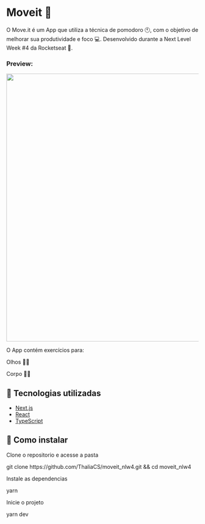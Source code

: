 # Moveit 📌

O Move.it é um App que utiliza a técnica de pomodoro 🕚, com o objetivo de melhorar sua produtividade e foco 💻. Desenvolvido durante a Next Level Week #4 da Rocketseat 💯.

### Preview:

<img src="https://media.giphy.com/media/vsspfAEQOGvRfH1lOW/giphy.gif" style="width:700px;"/>

O App contém exercícios para:

Olhos 👀🧠

Corpo 💪🦵

## 🚀 Tecnologias utilizadas

<ul>
<li><a href="https://nextjs.org/" rel="nofollow">Next.js</a></li>
<li><a href="https://reactjs.org" rel="nofollow">React</a></li>
<li><a href="https://www.typescriptlang.org/" rel="nofollow">TypeScript</a></li>
</ul>

## 🧩 Como instalar 

Clone o repositorio e acesse a pasta 
<p class="adding"> git clone https://github.com/ThaliaCS/moveit_nlw4.git && cd moveit_nlw4 

Instale as dependencias

yarn 

Inicie o projeto

yarn dev

</p>

